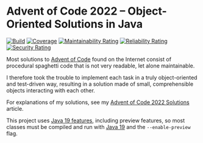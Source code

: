 # Advent of Code 2022 – Object-Oriented Solutions in Java

[![Build](https://github.com/SvenWoltmann/advent-of-code-2022/actions/workflows/build.yml/badge.svg)](https://github.com/SvenWoltmann/advent-of-code-2022/actions/workflows/build.yml)
[![Coverage](https://sonarcloud.io/api/project_badges/measure?project=SvenWoltmann_advent-of-code-2022&metric=coverage)](https://sonarcloud.io/dashboard?id=SvenWoltmann_advent-of-code-2022)
[![Maintainability Rating](https://sonarcloud.io/api/project_badges/measure?project=SvenWoltmann_advent-of-code-2022&metric=sqale_rating)](https://sonarcloud.io/dashboard?id=SvenWoltmann_advent-of-code-2022)
[![Reliability Rating](https://sonarcloud.io/api/project_badges/measure?project=SvenWoltmann_advent-of-code-2022&metric=reliability_rating)](https://sonarcloud.io/dashboard?id=SvenWoltmann_advent-of-code-2022)
[![Security Rating](https://sonarcloud.io/api/project_badges/measure?project=SvenWoltmann_advent-of-code-2022&metric=security_rating)](https://sonarcloud.io/dashboard?id=SvenWoltmann_advent-of-code-2022)

Most solutions to [Advent of Code](https://adventofcode.com/2022/) found on the Internet consist of procedural spaghetti code that is not very readable, let alone maintainable.

I therefore took the trouble to implement each task in a truly object-oriented and test-driven way, resulting in a solution made of small, comprehensible objects interacting with each other.

For explanations of my solutions, see my [Advent of Code 2022 Solutions](https://www.happycoders.eu/algorithms/advent-of-code-2022/) article.

This project uses [Java 19 features](https://www.happycoders.eu/java/java-19-features/), including preview features, so most classes must be compiled and run with [Java 19](https://jdk.java.net/19/) and the `--enable-preview` flag.
